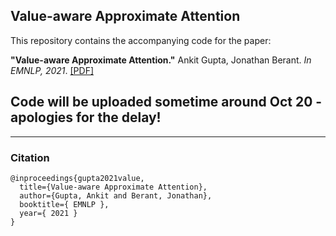 ## Value-aware Approximate Attention

This repository contains the accompanying code for the paper:

**"Value-aware Approximate Attention."** Ankit Gupta, Jonathan Berant. *In EMNLP, 2021*.
[[PDF]](https://arxiv.org/pdf/2103.09857.pdf)


## Code will be uploaded sometime around Oct 20 - apologies for the delay!

---
### Citation
```
@inproceedings{gupta2021value,
  title={Value-aware Approximate Attention},
  author={Gupta, Ankit and Berant, Jonathan},
  booktitle={ EMNLP },
  year={ 2021 }
}
```

